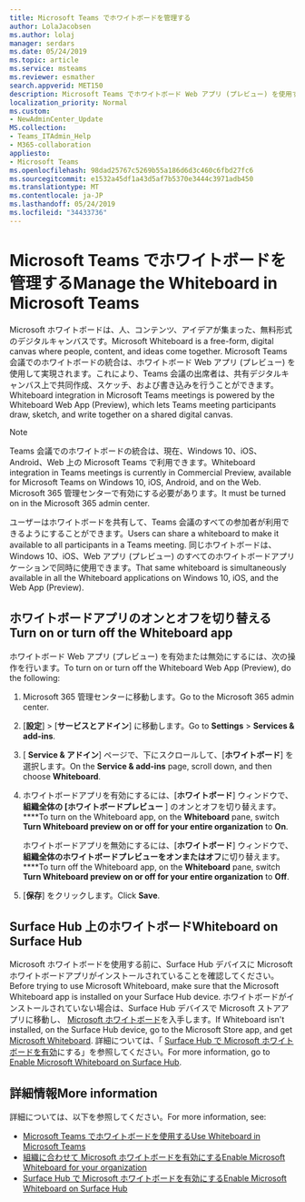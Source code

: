 ```yaml
---
title: Microsoft Teams でホワイトボードを管理する
author: LolaJacobsen
ms.author: lolaj
manager: serdars
ms.date: 05/24/2019
ms.topic: article
ms.service: msteams
ms.reviewer: esmather
search.appverid: MET150
description: Microsoft Teams でホワイトボード Web アプリ (プレビュー) を使用する方法について説明します。
localization_priority: Normal
ms.custom:
- NewAdminCenter_Update
MS.collection:
- Teams_ITAdmin_Help
- M365-collaboration
appliesto:
- Microsoft Teams
ms.openlocfilehash: 98dad25767c5269b55a186d6d3c460c6fbd27fc6
ms.sourcegitcommit: e1532a45df1a43d5af7b5370e3444c3971adb450
ms.translationtype: MT
ms.contentlocale: ja-JP
ms.lasthandoff: 05/24/2019
ms.locfileid: "34433736"
---
```

<a name="manage-the-whiteboard-in-microsoft-teams"></a><span data-ttu-id="fd019-103">Microsoft Teams でホワイトボードを管理する</span><span class="sxs-lookup"><span data-stu-id="fd019-103">Manage the Whiteboard in Microsoft Teams</span></span>
==========================================

<span data-ttu-id="fd019-104">Microsoft ホワイトボードは、人、コンテンツ、アイデアが集まった、無料形式のデジタルキャンバスです。</span><span class="sxs-lookup"><span data-stu-id="fd019-104">Microsoft Whiteboard is a free-form, digital canvas where people, content, and ideas come together.</span></span> <span data-ttu-id="fd019-105">Microsoft Teams 会議でのホワイトボードの統合は、ホワイトボード Web アプリ (プレビュー) を使用して実現されます。これにより、Teams 会議の出席者は、共有デジタルキャンバス上で共同作成、スケッチ、および書き込みを行うことができます。</span><span class="sxs-lookup"><span data-stu-id="fd019-105">Whiteboard integration in Microsoft Teams meetings is powered by the Whiteboard Web App (Preview), which lets Teams meeting participants draw, sketch, and write together on a shared digital canvas.</span></span>

> [!NOTE]
> <span data-ttu-id="fd019-106">Teams 会議でのホワイトボードの統合は、現在、Windows 10、iOS、Android、Web 上の Microsoft Teams で利用できます。</span><span class="sxs-lookup"><span data-stu-id="fd019-106">Whiteboard integration in Teams meetings is currently in Commercial Preview, available for Microsoft Teams on Windows 10, iOS, Android, and on the Web.</span></span> <span data-ttu-id="fd019-107">Microsoft 365 管理センターで有効にする必要があります。</span><span class="sxs-lookup"><span data-stu-id="fd019-107">It must be turned on in the Microsoft 365 admin center.</span></span>

<span data-ttu-id="fd019-108">ユーザーはホワイトボードを共有して、Teams 会議のすべての参加者が利用できるようにすることができます。</span><span class="sxs-lookup"><span data-stu-id="fd019-108">Users can share a whiteboard to make it available to all participants in a Teams meeting.</span></span> <span data-ttu-id="fd019-109">同じホワイトボードは、Windows 10、iOS、Web アプリ (プレビュー) のすべてのホワイトボードアプリケーションで同時に使用できます。</span><span class="sxs-lookup"><span data-stu-id="fd019-109">That same whiteboard is simultaneously available in all the Whiteboard applications on Windows 10, iOS, and the Web App (Preview).</span></span>

## <a name="turn-on-or-turn-off-the-whiteboard-app"></a><span data-ttu-id="fd019-110">ホワイトボードアプリのオンとオフを切り替える</span><span class="sxs-lookup"><span data-stu-id="fd019-110">Turn on or turn off the Whiteboard app</span></span>

<span data-ttu-id="fd019-111">ホワイトボード Web アプリ (プレビュー) を有効または無効にするには、次の操作を行います。</span><span class="sxs-lookup"><span data-stu-id="fd019-111">To turn on or turn off the Whiteboard Web App (Preview), do the following:</span></span>

1. <span data-ttu-id="fd019-112">Microsoft 365 管理センターに移動します。</span><span class="sxs-lookup"><span data-stu-id="fd019-112">Go to the Microsoft 365 admin center.</span></span>

2. <span data-ttu-id="fd019-113">[**設定**]  >  [**サービスとアドイン**] に移動します。</span><span class="sxs-lookup"><span data-stu-id="fd019-113">Go to **Settings** > **Services & add-ins**.</span></span>

3. <span data-ttu-id="fd019-114">[ **Service & アドイン**] ページで、下にスクロールして、[**ホワイトボード**] を選択します。</span><span class="sxs-lookup"><span data-stu-id="fd019-114">On the **Service & add-ins** page, scroll down, and then choose **Whiteboard**.</span></span>

4. <span data-ttu-id="fd019-115">ホワイトボードアプリを有効にするには、[**ホワイトボード**] ウィンドウで、**組織全体の [ホワイトボードプレビュー** ] のオンとオフを切り替えます。 \*\*\*\*</span><span class="sxs-lookup"><span data-stu-id="fd019-115">To turn on the Whiteboard app, on the **Whiteboard** pane, switch **Turn Whiteboard preview on or off for your entire organization** to **On**.</span></span>

    <span data-ttu-id="fd019-116">ホワイトボードアプリを無効にするには、[**ホワイトボード**] ウィンドウで、**組織全体のホワイトボードプレビューをオンまたはオフ**に切り替えます。 \*\*\*\*</span><span class="sxs-lookup"><span data-stu-id="fd019-116">To turn off the Whiteboard app, on the **Whiteboard** pane, switch **Turn Whiteboard preview on or off for your entire organization** to **Off**.</span></span>

5. <span data-ttu-id="fd019-117">[**保存**] をクリックします。</span><span class="sxs-lookup"><span data-stu-id="fd019-117">Click **Save**.</span></span>

## <a name="whiteboard-on-surface-hub"></a><span data-ttu-id="fd019-118">Surface Hub 上のホワイトボード</span><span class="sxs-lookup"><span data-stu-id="fd019-118">Whiteboard on Surface Hub</span></span>

<span data-ttu-id="fd019-119">Microsoft ホワイトボードを使用する前に、Surface Hub デバイスに Microsoft ホワイトボードアプリがインストールされていることを確認してください。</span><span class="sxs-lookup"><span data-stu-id="fd019-119">Before trying to use Microsoft Whiteboard, make sure that the Microsoft Whiteboard app is installed on your Surface Hub device.</span></span> <span data-ttu-id="fd019-120">ホワイトボードがインストールされていない場合は、Surface Hub デバイスで Microsoft ストアアプリに移動し、 [Microsoft ホワイトボード](https://www.microsoft.com/en-us/p/microsoft-whiteboard/9mspc6mp8fm4?activetab=pivot:overviewtab)を入手します。</span><span class="sxs-lookup"><span data-stu-id="fd019-120">If Whiteboard isn't installed, on the Surface Hub device, go to the Microsoft Store app, and get [Microsoft Whiteboard](https://www.microsoft.com/en-us/p/microsoft-whiteboard/9mspc6mp8fm4?activetab=pivot:overviewtab).</span></span> <span data-ttu-id="fd019-121">詳細については、「 [Surface Hub で Microsoft ホワイトボードを有効](https://support.office.com/article/enable-microsoft-whiteboard-on-surface-hub-b5df4539-f735-42ff-b22a-0f5e21be7627)にする」を参照してください。</span><span class="sxs-lookup"><span data-stu-id="fd019-121">For more information, go to [Enable Microsoft Whiteboard on Surface Hub](https://support.office.com/article/enable-microsoft-whiteboard-on-surface-hub-b5df4539-f735-42ff-b22a-0f5e21be7627).</span></span>

## <a name="more-information"></a><span data-ttu-id="fd019-122">詳細情報</span><span class="sxs-lookup"><span data-stu-id="fd019-122">More information</span></span>

<span data-ttu-id="fd019-123">詳細については、以下を参照してください。</span><span class="sxs-lookup"><span data-stu-id="fd019-123">For more information, see:</span></span>

- [<span data-ttu-id="fd019-124">Microsoft Teams でホワイトボードを使用する</span><span class="sxs-lookup"><span data-stu-id="fd019-124">Use Whiteboard in Microsoft Teams</span></span>](https://support.office.com/article/7a6e7218-e9dc-4ccc-89aa-b1a0bb9c31ee)
- [<span data-ttu-id="fd019-125">組織に合わせて Microsoft ホワイトボードを有効にする</span><span class="sxs-lookup"><span data-stu-id="fd019-125">Enable Microsoft Whiteboard for your organization</span></span>](https://support.office.com/article/1caaa2e2-5c18-4bdf-b878-2d98f1da4b24)
- [<span data-ttu-id="fd019-126">Surface Hub で Microsoft ホワイトボードを有効にする</span><span class="sxs-lookup"><span data-stu-id="fd019-126">Enable Microsoft Whiteboard on Surface Hub</span></span>](https://support.office.com/article/enable-microsoft-whiteboard-on-surface-hub-b5df4539-f735-42ff-b22a-0f5e21be7627)
